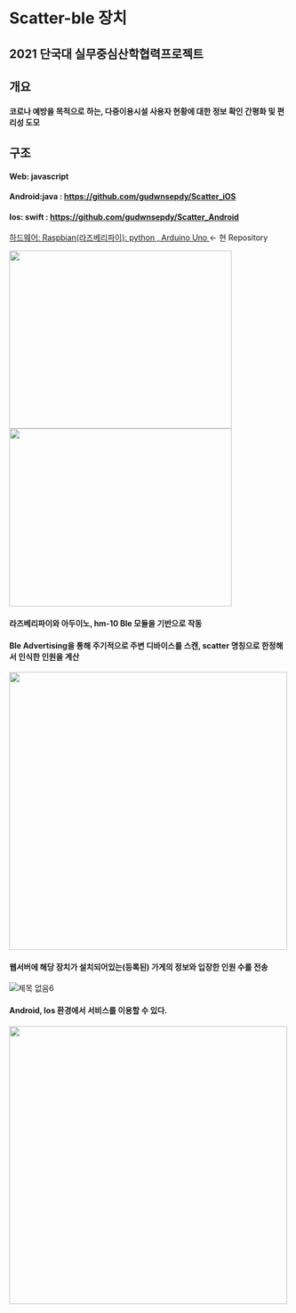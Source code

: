 # Scatter-ble 장치
## 2021 단국대 실무중심산학협력프로젝트



## 개요

#### 코로나 예방을 목적으로 하는, 다중이용시설 사용자 현황에 대한 정보 확인 간평화 및 편리성 도모

## 구조

#### Web: javascript

#### Android:java  :  https://github.com/gudwnsepdy/Scatter_iOS

#### Ios: swift  :  https://github.com/gudwnsepdy/Scatter_Android


<u>하드웨어: Raspbian(라즈베리파이): python , Arduino Uno </u> <- 현 Repository

<div>
<img src="https://user-images.githubusercontent.com/6614912/154029037-4a8e896b-70a1-45d2-87c6-de6374bab47e.png"  width="400" height="320"/>
<img src="https://user-images.githubusercontent.com/6614912/154029039-a789bf40-4c51-462e-8f7c-ef04a52b2ad8.png"  width="400" height="320"/>
</div>

#### 라즈베리파이와 아두이노, hm-10 Ble 모듈을 기반으로 작동
#### Ble Advertising을 통해 주기적으로 주변 디바이스를 스캔, scatter 명칭으로 한정해서 인식한 인원을 계산

<img src="https://user-images.githubusercontent.com/6614912/154029043-f45885c5-4206-4d0f-9db1-714e7cc488f3.png"  width="500"/>

#### 웹서버에 해당 장치가 설치되어있는(등록된) 가게의 정보와 입장한 인원 수를 전송
![제목 없음6](https://user-images.githubusercontent.com/6614912/154033946-096faf98-cf24-4496-869f-b9e18f95685f.png)

<!-- <img src="https://user-images.githubusercontent.com/6614912/154029045-842f09fd-079d-4d03-810b-151fa0230fbe.png"  width="500"/> -->

#### Android, Ios 환경에서 서비스를 이용할 수 있다.
<img src="https://user-images.githubusercontent.com/6614912/154033051-3fb1da76-f6ae-476c-9e0c-ecfb6f7430c3.png"  width="500"/>




